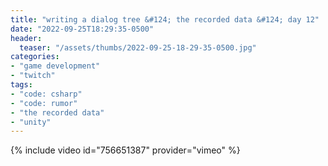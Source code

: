 ```yaml
---
title: "writing a dialog tree &#124; the recorded data &#124; day 12"
date: "2022-09-25T18:29:35-0500"
header:
  teaser: "/assets/thumbs/2022-09-25-18-29-35-0500.jpg"
categories:
- "game development"
- "twitch"
tags:
- "code: csharp"
- "code: rumor"
- "the recorded data"
- "unity"
---
```

{% include video id="756651387" provider="vimeo" %}
